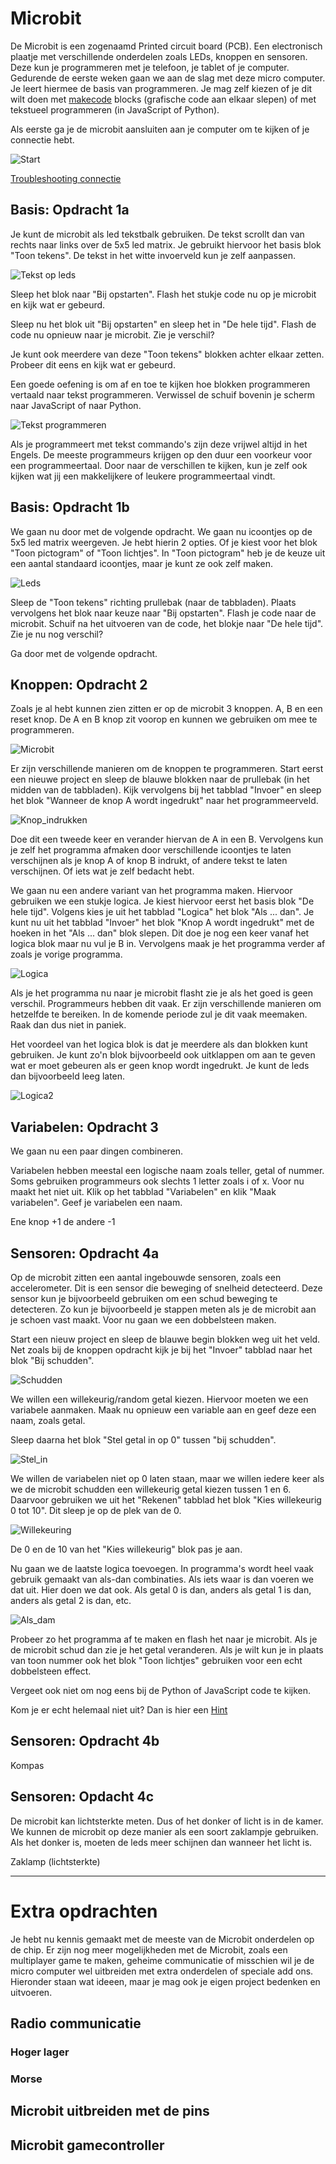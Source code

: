 # Microbit

De Microbit is een zogenaamd Printed circuit board (PCB). Een electronisch plaatje met verschillende onderdelen zoals LEDs, knoppen en sensoren. Deze kun je programmeren met je telefoon, je tablet of je computer. Gedurende de eerste weken gaan we aan de slag met deze micro computer. Je leert hiermee de basis van programmeren. Je mag zelf kiezen of je dit wilt doen met [makecode](https://makecode.microbit.org/#editor) blocks (grafische code aan elkaar slepen) of met tekstueel programmeren (in JavaScript of Python). 

Als eerste ga je de microbit aansluiten aan je computer om te kijken of je connectie hebt. 

![Start](images/Start.png)

[Troubleshooting connectie](FAQ.md)

## Basis: Opdracht 1a

Je kunt de microbit als led tekstbalk gebruiken. De tekst scrollt dan van rechts naar links over de 5x5 led matrix. Je gebruikt hiervoor het basis blok "Toon tekens". De tekst in het witte invoerveld kun je zelf aanpassen.

![Tekst op leds](images/Toon_tekst.png)

Sleep het blok naar "Bij opstarten". Flash het stukje code nu op je microbit en kijk wat er gebeurd.

Sleep nu het blok uit "Bij opstarten" en sleep het in "De hele tijd". Flash de code nu opnieuw naar je microbit. Zie je verschil?

Je kunt ook meerdere van deze "Toon tekens" blokken achter elkaar zetten. Probeer dit eens en kijk wat er gebeurd.

Een goede oefening is om af en toe te kijken hoe blokken programmeren vertaald naar tekst programmeren. Verwissel de schuif bovenin je scherm naar JavaScript of naar Python. 

![Tekst programmeren](images/Schuif.png)

Als je programmeert met tekst commando's zijn deze vrijwel altijd in het Engels. De meeste programmeurs krijgen op den duur een voorkeur voor een programmeertaal. Door naar de verschillen te kijken, kun je zelf ook kijken wat jij een makkelijkere of leukere programmeertaal vindt. 

## Basis: Opdracht 1b

We gaan nu door met de volgende opdracht. We gaan nu icoontjes op de 5x5 led matrix weergeven. Je hebt hierin 2 opties. Of je kiest voor het blok "Toon pictogram" of "Toon lichtjes". In "Toon pictogram" heb je de keuze uit een aantal standaard icoontjes, maar je kunt ze ook zelf maken. 

![Leds](images/Leds.png)

Sleep de "Toon tekens" richting prullebak (naar de tabbladen). Plaats vervolgens het blok naar keuze naar "Bij opstarten". Flash je code naar de microbit. Schuif na het uitvoeren van de code, het blokje naar "De hele tijd". Zie je nu nog verschil?

Ga door met de volgende opdracht.

## Knoppen: Opdracht 2

Zoals je al hebt kunnen zien zitten er op de microbit 3 knoppen. A, B en een reset knop. De A en B knop zit voorop en kunnen we gebruiken om mee te programmeren.

![Microbit](images/Microbit.png)

Er zijn verschillende manieren om de knoppen te programmeren. Start eerst een nieuwe project en sleep de blauwe blokken naar de prullebak (in het midden van de tabbladen). Kijk vervolgens bij het tabblad "Invoer" en sleep het blok "Wanneer de knop A wordt ingedrukt" naar het programmeerveld. 

![Knop_indrukken](images/Knop_indrukken.png)

Doe dit een tweede keer en verander hiervan de A in een B. Vervolgens kun je zelf het programma afmaken door verschillende icoontjes te laten verschijnen als je knop A of knop B indrukt, of andere tekst te laten verschijnen. Of iets wat je zelf bedacht hebt.

We gaan nu een andere variant van het programma maken. Hiervoor gebruiken we een stukje logica. Je kiest hiervoor eerst het basis blok "De hele tijd". Volgens kies je uit het tabblad "Logica" het blok "Als ... dan". Je kunt nu uit het tabblad "Invoer" het blok "Knop A wordt ingedrukt" met de hoeken in het "Als ... dan" blok slepen. Dit doe je nog een keer vanaf het logica blok maar nu vul je B in. Vervolgens maak je het programma verder af zoals je vorige programma. 

![Logica](images/Logica.png)

Als je het programma nu naar je microbit flasht zie je als het goed is geen verschil. Programmeurs hebben dit vaak. Er zijn verschillende manieren om hetzelfde te bereiken. In de komende periode zul je dit vaak meemaken. Raak dan dus niet in paniek.

Het voordeel van het logica blok is dat je meerdere als dan blokken kunt gebruiken. Je kunt zo'n blok bijvoorbeeld ook uitklappen om aan te geven wat er moet gebeuren als er geen knop wordt ingedrukt. Je kunt de leds dan bijvoorbeeld leeg laten. 

![Logica2](images/Logica2.png)

## Variabelen: Opdracht 3

We gaan nu een paar dingen combineren. 

Variabelen hebben meestal een logische naam zoals teller, getal of nummer. Soms gebruiken programmeurs ook slechts 1 letter zoals i of x. Voor nu maakt het niet uit. Klik op het tabblad "Variabelen" en klik "Maak variabelen". Geef je variabelen een naam.

Ene knop +1 de andere -1

## Sensoren: Opdracht 4a

Op de microbit zitten een aantal ingebouwde sensoren, zoals een accelerometer. Dit is een sensor die beweging of snelheid detecteerd. Deze sensor kun je bijvoorbeeld gebruiken om een schud beweging te detecteren. Zo kun je bijvoorbeeld je stappen meten als je de microbit aan je schoen vast maakt. Voor nu gaan we een dobbelsteen maken.

Start een nieuw project en sleep de blauwe begin blokken weg uit het veld. Net zoals bij de knoppen opdracht kijk je bij het "Invoer" tabblad naar het blok "Bij schudden".

![Schudden](images/Schudden.png)

We willen een willekeurig/random getal kiezen. Hiervoor moeten we een variabele aanmaken. Maak nu opnieuw een variable aan en geef deze een naam, zoals getal.

Sleep daarna het blok "Stel getal in op 0" tussen "bij schudden".

![Stel_in](images/Stel_var_in.png)

We willen de variabelen niet op 0 laten staan, maar we willen iedere keer als we de microbit schudden een willekeurig getal kiezen tussen 1 en 6. Daarvoor gebruiken we uit het "Rekenen" tabblad het blok "Kies willekeurig 0 tot 10". Dit sleep je op de plek van de 0.

![Willekeuring](images/Random.png)

De 0 en de 10 van het "Kies willekeurig" blok pas je aan.

Nu gaan we de laatste logica toevoegen. In programma's wordt heel vaak gebruik gemaakt van als-dan combinaties. Als iets waar is dan voeren we dat uit. Hier doen we dat ook. Als getal 0 is dan, anders als getal 1 is dan, anders als getal 2 is dan, etc. 

![Als_dam](images/Als_dan.png)

Probeer zo het programma af te maken en flash het naar je microbit. Als je de microbit schud dan zie je het getal veranderen. Als je wilt kun je in plaats van toon nummer ook het blok "Toon lichtjes" gebruiken voor een echt dobbelsteen effect. 

Vergeet ook niet om nog eens bij de Python of JavaScript code te kijken.

Kom je er echt helemaal niet uit? Dan is hier een [Hint](Antwoord_Dobbelsteeen.md)

## Sensoren: Opdracht 4b

Kompas

## Sensoren: Opdacht 4c 

De microbit kan lichtsterkte meten. Dus of het donker of licht is in de kamer. We kunnen de microbit op deze manier als een soort zaklampje gebruiken. Als het donker is, moeten de leds meer schijnen dan wanneer het licht is.



Zaklamp (lichtsterkte)

---

# Extra opdrachten

Je hebt nu kennis gemaakt met de meeste van de Microbit onderdelen op de chip. Er zijn nog meer mogelijkheden met de Microbit, zoals een multiplayer game te maken, geheime communicatie of misschien wil je de micro computer wel uitbreiden met extra onderdelen of speciale add ons. Hieronder staan wat ideeen, maar je mag ook je eigen project bedenken en uitvoeren. 

## Radio communicatie

### Hoger lager

### Morse

## Microbit uitbreiden met de pins

## Microbit gamecontroller